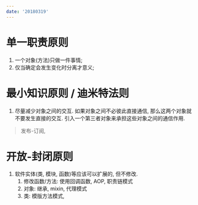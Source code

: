 ```yaml
---
date: '20180319'
---
```


# 单一职责原则
1. 一个对象(方法)只做一件事情;
2. 仅当确定会发生变化时分离才意义;


# 最小知识原则 / 迪米特法则
1. 尽量减少对象之间的交互. 如果对象之间不必彼此直接通信, 那么这两个对象就不要发生直接的交互. 引入一个第三者对象来承担这些对象之间的通信作用.
> 发布-订阅, 

# 开放-封闭原则
1. 软件实体(类, 模块, 函数)等应该可以扩展的, 但不修改.
    1. 修改函数/方法: 使用回调函数, AOP, 职责链模式
    2. 对象: 继承, mixin, 代理模式
    3. 类: 模版方法模式,